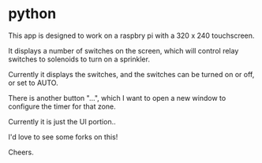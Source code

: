 # python

This app is designed to work on a raspbry pi with a 320 x 240 touchscreen.

It displays a number of switches on the screen, which will control relay switches to solenoids to turn on a sprinkler.

Currently it displays the switches, and the switches can be turned on or off, or set to AUTO.

There is another button "...", which I want to open a new window to configure the timer for that zone.

Currently it is just the UI portion..

I'd love to see some forks on this!

Cheers.
